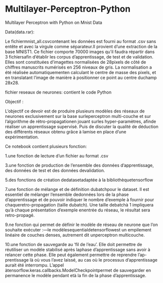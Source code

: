 # Multilayer-Perceptron-Python

Multilayer Perceptron with Python on Mnist Data

Data(data.rar): 

Le fichiermnist_all.csvcontenant les données est fourni au format .csv sans entête et avec la virgule comme séparateur.Il provient d’une extraction de la base MNIST1. Ce fichier comporte 70000 images qu’il faudra répartir dans 3 fichiersafin d’établir les corpus d’apprentissage, de test et de validation. Elles sont constituées d’imagettes normalisées de 28pixels de côté de chiffres manuscrits numérisés en 256 niveaux de gris. La normalisation a été réalisée automatiquementen calculant le centre de masse des pixels, et en translatant l’image de manière à positionner ce point au centre duchamp 28x28.

 fichier reseaux de neurones: contient le code Python
 
Objectif :


L’objectif ce devoir est de produire plusieurs modèles des réseaux de neurones exclusivement sur la base surleperceptron multi-couche et sur l’algorithme de rétro-propagationen jouant surles hyper-paramètres, afinde réaliser un apprentissage supervisé. Puis de discuter la qualité de déduction des différents réseaux obtenu grâce à lamise en place d’une expérimentation.


Ce notebook contient plusieurs fonction:

1.une fonction de lecture d’un fichier au format .csv 

3.une fonction de production de l’ensemble des données d’apprentissage, des données de test et des données devalidation. 

5.des fonctions de création dedatasetadaptée à la bibliothèquetensorflow

7.une fonction de mélange et de définition dubatchpour le dataset. Il est essentiel de mélanger l’ensemble dedonnées lors de la phase d’apprentissage et de pouvoir indiquer le nombre d’exemple à fournir pour chaqueretro-propagation (taille dubatch). Une taille debatchà 1 impliquera qu’à chaque présentation d’exemple enentrée du réseau, le résultat sera retro-propagé.

9.ne fonction qui permet de définir le modèle de réseau de neurone que l’on souhaite exécuter :—le modèlesequentialdetensorflowest un empilement linéaire de couches denses, autrement dit unperceptron multicouche.

10.une fonction de sauvegarde au ‘fil de l’eau’. Elle doit permettre de réutiliser un modèle stabilisé après laphase d’apprentissage sans avoir à relancer cette phase. Elle peut également permettre de reprendre l’ap-prentissage là où vous l’avez laissé, au cas où le processus d’apprentissage aurait été interrompu. L’appel àtensorflow.keras.callbacks.ModelCheckpointpermet de sauvegarder en permanence le modèle pendant età la fin de la phase d’apprentissage.

